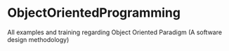 # ObjectOrientedProgramming
All examples and training regarding Object Oriented Paradigm (A software design methodology)
